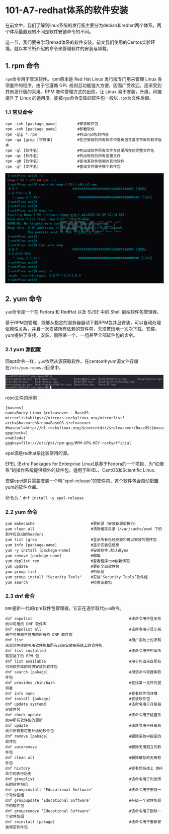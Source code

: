 # 101-A7-redhat体系的软件安装

在前文中，我们了解到linux系统的发行版主要分为debian和redhat两个体系。两个体系最直观的不同是软件安装命令的不同。

这一节，我们要来学习rehad体系的软件安装。前文我们使用的Centos实验环境，就以本节所介绍的命令来管理软件的安装与卸载。

## 1. rpm 命令

`rpm`命令用于管理软件。rpm原本是 Red Hat Linux 发行版专门用来管理 Linux  各项套件的程序，由于它遵循 GPL 规则且功能强大方便，因而广受欢迎。逐渐受到其他发行版的采用。RPM 套件管理方式的出现，让 Linux  易于安装，升级，间接提升了 Linux 的适用度。能被`rpm`命令安装的软件包一般以`.rpm`为文件后缀。

### 1.1 常见命令

```
rpm -ivh [package_name]         #安装软件包
rpm -evh [package_name]         #卸载软件
rpm -qlp *.rpm                  #列出rpm包的内容
rpm -qa |grep [字符串]           #在已安装的所有软件中查询包含某字符串的软件版本
rpm -ql [软件名]                 #列出该软件所有文件与目录所在的完整文件名
rpm -qc [软件名]                 #列出软件的所有设置文件
rpm -qR [软件名]                 #查询某软件依赖的其他软件
rpm -qf [文件名]                 #查询文件属于哪个软件包
```

![image-20220422100519789](../../images/image-20220422100519789.png)



## 2. yum 命令

`yum`命令是一个在 Fedora 和 RedHat 以及 SUSE 中的 Shell 前端软件包管理器。

基于RPM包管理，能够从指定的服务器自动下载RPM包并且安装，可以自动处理依赖性关系，并且一次安装所有依赖的软件包，无须繁琐地一次次下载、安装。yum提供了查找、安装、删除某一个、一组甚至全部软件包的命令。

### 2.1 yum 源配置

同apt命令一样，`yum`依然从源获取软件。在centos中yum源文件存储在`/etc/yum.repos.d`目录中。

![image-20220422100609634](../../images/image-20220422100609634.png)

repo文件的示例：

```
[baseos]
name=Rocky Linux $releasever - BaseOS
mirrorlist=https://mirrors.rockylinux.org/mirrorlist?arch=$basearch&repo=BaseOS-$releasever
#baseurl=http://dl.rockylinux.org/$contentdir/$releasever/BaseOS/$basearch/os/
gpgcheck=1
enabled=1
gpgkey=file:///etc/pki/rpm-gpg/RPM-GPG-KEY-rockyofficial
```

epel源是redhat系比较常用的源。

EPEL (Extra Packages for Enterprise Linux)是基于Fedora的一个项目，为“红帽系”的操作系统提供额外的软件包，适用于RHEL、CentOS和Scientific Linux.

安装epel源只需要安装一个叫”epel-release”的软件包，这个软件包会自动配置yum的软件仓库。

命令为：`dnf install -y epel-release`

### 2.2 yum 命令

```
yum makecache                         #更新源（安装新源后执行）
yum clean all                         #清除缓存目录（/var/cache/yum）下的软件包及旧的headers
yum list |grep                        #显示所有已经安装和可以安装的程序包
yum info [package-name]               #显示安装包信息
yum -y install [package-name]         #安装软件,默认选yes
yum remove [package-name]             #卸载
yum deplist rpm                       #查看程序rpm依赖情况
yum update                            #更新全部软件包
yum group list                        #列出组
yum group install "Security Tools"    #安装‘Security Tools’软件组
yum search                            #检索安装包
```

### 2.3 dnf 命令

`DNF`是新一代的rpm软件包管理器。它正在逐步取代`yum`命令。

```
dnf repolist                                           #该命令用于显示系统中可用的 DNF 软件库
dnf repolist all                                       #该命令用于显示系统中可用和不可用的所有的 DNF 软件库
dnf list                                               #用户系统上的所有来自软件库的可用软件包和所有已经安装在系统上的软件包
dnf list installed                                     #该命令用于列出所有安装了的 RPM 包
dnf list available                                     #用于列出来自所有可用软件库的可供安装的软件包
dnf search [pakage]                                    #用该命令来搜索软件包
dnf provides /bin/bash                                 #查找某一文件的提供者
dnf info nano                                          #查看软件包详情
dnf install [pakage]                                   #安装软件包
dnf update systemd                                     #该命令用于升级指定软件包
dnf check-update                                       #该命令用于检查系统中所有软件包的更新
dnf update                                             #该命令用于升级系统中所有有可用升级的软件包
dnf remove [pakage]                                    #删除系统中指定的软件包
dnf autoremove                                         #删除无用孤立的软件包
dnf clean all                                          #删除缓存的无用软件包
dnf history                                            #查看您系统上 DNF 命令的执行历史
dnf grouplist                                          #该命令用于列出所有的软件包组
dnf groupinstall ‘Educational Software’                #该命令用于安装一个软件包组
dnf groupupdate ‘Educational Software’                 #升级一个软件包组中的软件包
dnf groupremove ‘Educational Software’                 #该命令用于删除一个软件包组
dnf reinstall [pakage]                                 #该命令用于重新安装特定软件包
```

